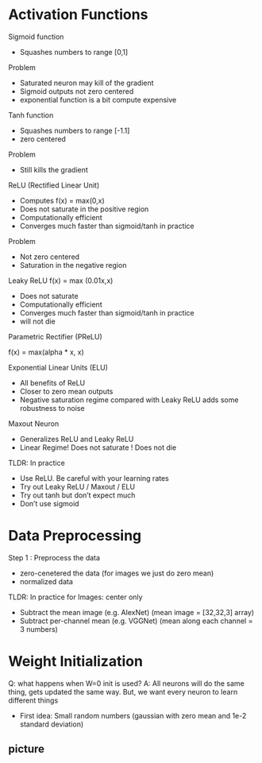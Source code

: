 # Activation Functions

Sigmoid function 
- Squashes numbers to range [0,1]

Problem
- Saturated neuron may kill of the gradient
- Sigmoid outputs not zero centered
- exponential function is a bit compute expensive 


Tanh function 
- Squashes numbers to range [-1.1]
- zero centered


Problem
- Still kills the gradient 


ReLU (Rectified Linear Unit)

- Computes f(x) = max(0,x)
- Does not saturate in the positive region
- Computationally efficient
- Converges much faster than sigmoid/tanh in practice 

Problem

- Not zero centered
- Saturation in the negative region



Leaky ReLU
f(x) = max (0.01x,x)

- Does not saturate
- Computationally efficient
- Converges much faster than sigmoid/tanh in practice 
- will not die 

Parametric Rectifier (PReLU)

f(x) = max(alpha * x, x)


Exponential Linear Units (ELU)

- All benefits of ReLU
- Closer to zero mean outputs 
- Negative saturation regime compared with Leaky ReLU adds some robustness to noise 


Maxout Neuron

- Generalizes ReLU and Leaky ReLU
- Linear Regime! Does not saturate ! Does not die 



TLDR: In practice 

- Use ReLU. Be careful with your learning rates
- Try out Leaky ReLU / Maxout / ELU
- Try out tanh but don’t expect much
- Don’t use sigmoid


# Data Preprocessing 

Step 1 : Preprocess the data
  - zero-cenetered the data (for images we just do zero mean)
  - normalized data 


TLDR: In practice for Images: center only
- Subtract the mean image (e.g. AlexNet)
(mean image = [32,32,3] array)
- Subtract per-channel mean (e.g. VGGNet)
(mean along each channel = 3 numbers)



# Weight Initialization 

Q: what happens when W=0 init is used?
A: All neurons will do the same thing, gets updated the same way. But, we want every neuron to learn different things

- First idea: Small random numbers
(gaussian with zero mean and 1e-2 standard deviation)

## picture 










